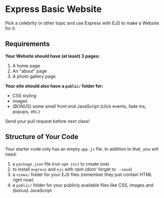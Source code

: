 Express Basic Website
=====================

Pick a celebrity or other topic and use Express with EJS to make a Website for it.


Requirements
------------

**Your Website should have (at least) 3 pages:**

1. A home page
2. An "about" page
3. A photo gallery page

**Your site should also have a `public/` folder for:**

- CSS styling
- images
- (BONUS) some small front end JavaScript (click events, fade ins, popups, etc.)

Send your pull request before next class!


Structure of Your Code
----------------------

Your starter code only has an empty `app.js` file.
In addition to that, you will need:

1. a `package.json` file (run `npm init` to create one)
2. to install `express` and `ejs` with npm (dont' forget to `--save`)
3. a `views/` folder for your EJS files (remember they just contain HTML right now)
4. a `public/` folder for your publicly available files like CSS, images and (bonus) JavaScript
